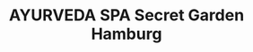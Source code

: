 ---
title: "AYURVEDA SPA Secret Garden Hamburg"
url: /hamburg/ayurveda-spa-secret-garden-hamburg/
shop: Kosmetik
---